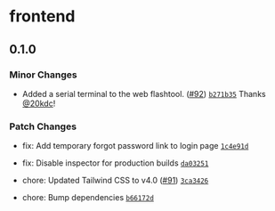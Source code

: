 # frontend

## 0.1.0

### Minor Changes

- Added a serial terminal to the web flashtool. ([#92](https://github.com/OpenShock/Frontend/pull/92)) [`b271b35`](https://github.com/OpenShock/Frontend/commit/b271b35c4363ed61dbb8d0b71c422bd4a98a0403) Thanks [@20kdc](https://github.com/20kdc)!

### Patch Changes

- fix: Add temporary forgot password link to login page [`1c4e91d`](https://github.com/OpenShock/Frontend/commit/1c4e91d505befb5d4fb6dff57121ba0e03acc517)

- fix: Disable inspector for production builds [`da03251`](https://github.com/OpenShock/Frontend/commit/da0325102cb0224361a0dafe5d84c78727776f71)

- chore: Updated Tailwind CSS to v4.0 ([#91](https://github.com/OpenShock/Frontend/pull/91)) [`3ca3426`](https://github.com/OpenShock/Frontend/commit/3ca342652c8e1faaf75059058b9fa20b26462c54)

- chore: Bump dependencies [`b66172d`](https://github.com/OpenShock/Frontend/commit/b66172d201ead68adb305f288b7412bd486c43e4)
